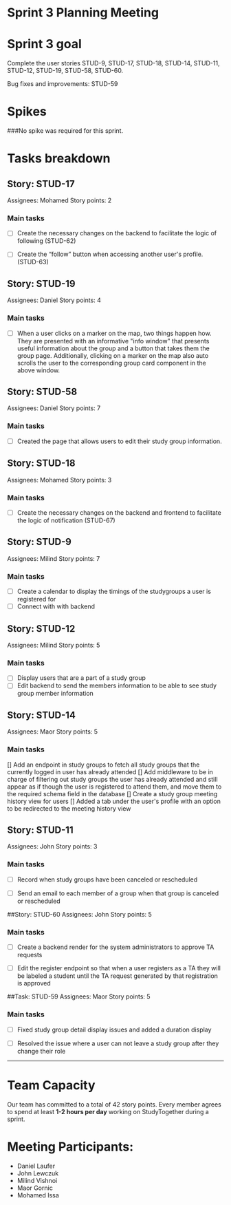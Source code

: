 # Sprint 3 Planning Meeting

# Sprint 3 goal
Complete the user stories STUD-9, STUD-17, STUD-18, STUD-14, STUD-11, STUD-12,  STUD-19, STUD-58, STUD-60.

Bug fixes and improvements: STUD-59

# Spikes
###No spike was required for this sprint. 

# Tasks breakdown

## Story: STUD-17

Assignees: Mohamed
Story points: 2

### Main tasks

- [ ] Create the necessary changes on the backend to facilitate the logic of following (STUD-62)
- [ ] Create the “follow” button when accessing another user's profile. (STUD-63) 


## Story: STUD-19

Assignees: Daniel
Story points: 4

### Main tasks

- [ ] When a user clicks on a marker on the map, two things happen how. They are presented with an informative "info window" that presents useful information about the group and a button that takes them the group page. Additionally, clicking on a marker on the map also auto scrolls the user to the corresponding group card component in the above window.

## Story: STUD-58

Assignees: Daniel
Story points: 7

### Main tasks

- [ ] Created the page that allows users to edit their study group information. 

## Story: STUD-18

Assignees: Mohamed
Story points: 3

### Main tasks

- [ ] Create the necessary changes on the backend and frontend to facilitate the logic of notification (STUD-67)

## Story: STUD-9

Assignees: Milind
Story points: 7

### Main tasks
- [ ] Create a calendar to display the timings of the studygroups a user is registered for
- [ ] Connect with with backend

## Story: STUD-12

Assignees: Milind
Story points: 5

### Main tasks
- [ ] Display users that are a part of a study group
- [ ] Edit backend to send the members information to be able to see study group member information

## Story: STUD-14

Assignees: Maor
Story points: 5

### Main tasks

[] Add an endpoint in study groups to fetch all study groups that the currently logged in user has already attended
[] Add middleware to be in charge of filtering out study groups the user has already attended and still appear as if though the user is registered to attend them, and move them to the required schema field in the database
[] Create a study group meeting history view for users
[] Added a tab under the user's profile with an option to be redirected to the meeting history view



## Story: STUD-11
Assignees: John
Story points: 3

### Main tasks
- [ ] Record when study groups have been canceled or rescheduled
- [ ] Send an email to each member of a group when that group is canceled or rescheduled


##Story: STUD-60
Assignees: John
Story points: 5

### Main tasks
- [ ] Create a backend render for the system administrators to approve TA requests
- [ ] Edit the register endpoint so that when a user registers as a TA they will be labeled a student until the TA request generated by that registration is approved



##Task: STUD-59
Assignees: Maor
Story points: 5 

### Main tasks
- [ ] Fixed study group detail display issues and added a duration display
-  [ ] Resolved the issue where a user can not leave a study group after they change their role


*** 
# Team Capacity
Our team has committed to a total of 42 story points.
Every member agrees to spend at least **1-2 hours per day** working on StudyTogether during a sprint.


# Meeting Participants:

- Daniel Laufer
- John Lewczuk
- Milind Vishnoi
- Maor Gornic
- Mohamed Issa




